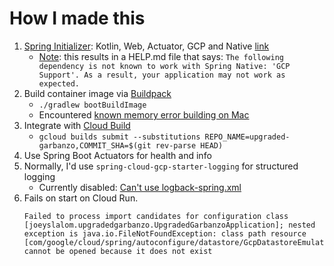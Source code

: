 
# How I made this
1. [Spring Initializer](htps://start.spring.io): Kotlin, Web, Actuator, GCP and Native [link](https://start.spring.io/#!type=gradle-project&language=kotlin&platformVersion=2.4.5.RELEASE&packaging=jar&jvmVersion=11&groupId=joeyslalom&artifactId=upgraded-garbanzo&name=upgraded-garbanzo&description=Demo%20project%20for%20Spring%20Boot&packageName=joeyslalom.upgraded-garbanzo&dependencies=native,actuator,web,cloud-gcp)
    * [Note](https://github.com/GoogleCloudPlatform/spring-cloud-gcp/issues/379): this results in a HELP.md file that says:
    ```The following dependency is not known to work with Spring Native: 'GCP Support'. As a result, your application may not work as expected.```
2. Build container image via [Buildpack](https://docs.spring.io/spring-native/docs/current/reference/htmlsingle/#getting-started-buildpacks)
    * `./gradlew bootBuildImage`
    * Encountered [known memory error building on Mac ](https://docs.spring.io/spring-native/docs/current/reference/htmlsingle/#_out_of_memory_error_when_building_the_native_image)
3. Integrate with [Cloud Build](https://cloud.google.com/build/docs/building/build-containers)     
    * `gcloud builds submit --substitutions REPO_NAME=upgraded-garbanzo,COMMIT_SHA=$(git rev-parse HEAD)`
4. Use Spring Boot Actuators for health and info 
5. Normally, I'd use `spring-cloud-gcp-starter-logging` for structured logging
     * Currently disabled: [Can't use logback-spring.xml](https://github.com/spring-projects-experimental/spring-native/issues/625)
6. Fails on start on Cloud Run.
     ```
     Failed to process import candidates for configuration class [joeyslalom.upgradedgarbanzo.UpgradedGarbanzoApplication]; nested exception is java.io.FileNotFoundException: class path resource
     [com/google/cloud/spring/autoconfigure/datastore/GcpDatastoreEmulatorAutoConfiguration.class] cannot be opened because it does not exist
     ```